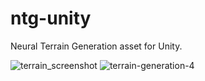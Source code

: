 # ntg-unity
Neural Terrain Generation asset for Unity.

![terrain_screenshot](https://user-images.githubusercontent.com/30982485/221331080-229f4547-1c77-4741-87d1-536041b1cb0b.png)
![terrain-generation-4](https://user-images.githubusercontent.com/30982485/208962367-5a13d98d-d598-4fa3-9cb1-a9f368612eff.png)

